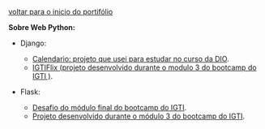 [voltar para o inicio do portifólio](https://github.com/juniorjrml/juniorjrml/blob/main/README.md "voltar para o inicio do portifólio")

**Sobre Web Python:**
- Django:
	- [Calendario: projeto que usei para estudar no curso da DIO](https://github.com/juniorjrml/projeto_curso_DIO_django "repositório com o projeto que usei para estudar no curso da DIO").
	- [IGTIFlix (projeto desenvolvido durante o modulo 3 do bootcamp do IGTI )](https://github.com/juniorjrml/IGTIFlixWeb "IGTIFlix (projeto desenvolvido durante o modulo 3 do curso do IGTI )").


- Flask:
	- [Desafio do módulo final do bootcamp do IGTI](https://github.com/juniorjrml/desafioFinalPyDevIGTI "Desafio do módulo final do bootcamp do IGTI").
	- [Projeto desenvolvido durante o módulo 3 do bootcamp do IGTI](https://github.com/juniorjrml/FlaskIGTI "Projeto desenvolvido durante o módulo 3 do bootcamp do IGTI").

